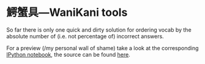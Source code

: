 # 鰐蟹具—WaniKani tools

So far there is only one quick and dirty solution for ordering vocab by the absolute number of
(i.e. not percentage of) incorrect answers.

For a preview (/my personal wall of shame) take a look at the corresponding [IPython notebook](http://htmlpreview.github.io/?https://github.com/petermuehlbacher/WaniKani/blob/master/orderWKbyerrors.html),
the source can be found [here](https://github.com/petermuehlbacher/WaniKani/blob/master/orderWKbyerrors.py).
